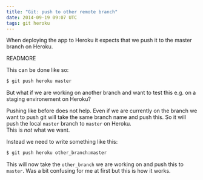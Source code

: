 ```yaml
---
title: "Git: push to other remote branch"
date: 2014-09-19 09:07 UTC
tags: git heroku
---
```


When deploying the app to Heroku it expects that we push it to the master branch on Heroku.

READMORE

This can be done like so:

```bash
$ git push heroku master
```

But what if we are working on another branch and want to test this e.g. on a staging environement on Heroku?

Pushing like before does not help. Even if we are currently on the branch we want to push git will take the same branch name and push this. So it will push the local `master` branch to `master` on Heroku.  
This is *not* what we want.

Instead we need to write something like this:

```bash
$ git push heroku other_branch:master
```

This will now take the `other_branch` we are working on and push this to `master`. Was a bit confusing for me at first but this is how it works.